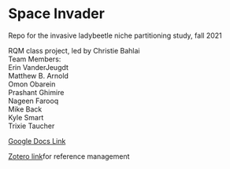 # Space Invader
Repo for the invasive ladybeetle niche partitioning study, fall 2021

RQM class project, led by Christie Bahlai  
Team Members:  
Erin VanderJeugdt  
Matthew B. Arnold  
Omon Obarein  
Prashant Ghimire  
Nageen Farooq  
Mike Back  
Kyle Smart   
Trixie Taucher

[Google Docs Link](https://docs.google.com/document/d/1M26ARpFcPuU9cNTjIHVC-aVp6aae73v4KPX2uae2jQs/edit?usp=sharing)

[Zotero link](https://www.zotero.org/groups/4420465/space_invader)for reference management
